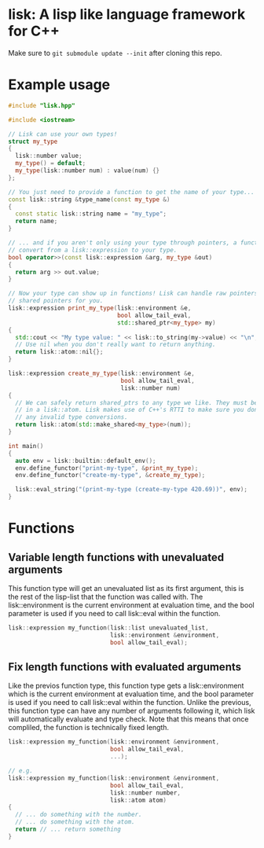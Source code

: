 # lisk: A lisp like language framework for C++

Make sure to `git submodule update --init` after cloning this repo.

# Example usage

```cpp
#include "lisk.hpp"

#include <iostream>

// Lisk can use your own types!
struct my_type
{
  lisk::number value;
  my_type() = default;
  my_type(lisk::number num) : value(num) {}
};

// You just need to provide a function to get the name of your type...
const lisk::string &type_name(const my_type &)
{
  const static lisk::string name = "my_type";
  return name;
}

// ... and if you aren't only using your type through pointers, a function to
// convert from a lisk::expression to your type.
bool operator>>(const lisk::expression &arg, my_type &out)
{
  return arg >> out.value;
}

// Now your type can show up in functions! Lisk can handle raw pointers and
// shared pointers for you.
lisk::expression print_my_type(lisk::environment &e,
                               bool allow_tail_eval,
                               std::shared_ptr<my_type> my)
{
  std::cout << "My type value: " << lisk::to_string(my->value) << "\n";
  // Use nil when you don't really want to return anything.
  return lisk::atom::nil{};
}

lisk::expression create_my_type(lisk::environment &e,
                                bool allow_tail_eval,
                                lisk::number num)
{
  // We can safely return shared_ptrs to any type we like. They must be stored
  // in a lisk::atom. Lisk makes use of C++'s RTTI to make sure you don't do
  // any invalid type conversions.
  return lisk::atom(std::make_shared<my_type>(num));
}

int main()
{
  auto env = lisk::builtin::default_env();
  env.define_functor("print-my-type", &print_my_type);
  env.define_functor("create-my-type", &create_my_type);

  lisk::eval_string("(print-my-type (create-my-type 420.69))", env);
}
```

# Functions

## Variable length functions with unevaluated arguments

This function type will get an unevaluated list as its first argument, this is
the rest of the lisp-list that the function was called with. The
lisk::environment is the current environment at evaluation time, and the bool
parameter is used if you need to call lisk::eval within the function.

```cpp
lisk::expression my_function(lisk::list unevaluated_list,
                             lisk::environment &environment,
                             bool allow_tail_eval);
```

## Fix length functions with evaluated arguments

Like the previos function type, this function type gets a lisk::environment
which is the current environment at evaluation time, and the bool
parameter is used if you need to call lisk::eval within the function. Unlike
the previous, this function type can have any number of arguments following it,
which lisk will automatically evaluate and type check. Note that this means
that once compliled, the function is technically fixed length.

```cpp
lisk::expression my_function(lisk::environment &environment,
                             bool allow_tail_eval,
                             ...);

// e.g.
lisk::expression my_function(lisk::environment &environment,
                             bool allow_tail_eval,
                             lisk::number number,
                             lisk::atom atom)
{
  // ... do something with the number.
  // ... do something with the atom.
  return // ... return something
}
```
